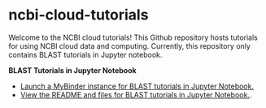 # ncbi-cloud-tutorials

Welcome to the NCBI cloud tutorials! This Github repository hosts tutorials for using NCBI cloud data and computing. Currently, this repository only contains BLAST tutorials in Jupyter notebook.

**BLAST Tutorials in Jupyter Notebook**
- [Launch a MyBinder instance for BLAST tutorials in Jupyter Notebook.](https://mybinder.org/v2/gh/NCBI-Hackathons/ncbi-cloud-tutorials/master?filepath=%2FBLAST%20tutorials%2Findex.ipynb)
- [View the README and files for BLAST tutorials in Jupyter Notebook.](https://github.com/NCBI-Hackathons/ncbi-cloud-tutorials/tree/master/BLAST%20tutorials).
